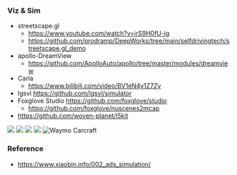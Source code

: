 <!--
 * @Author: Charmve yidazhang1@gmail.com
 * @Date: 2024-02-02 01:19:39
 * @LastEditors: Charmve yidazhang1@gmail.com
 * @LastEditTime: 2024-02-02 01:19:39
 * @FilePath: /OccNet-Course/viz/README.md
 * @Version: 1.0.1
 * @Blogs: charmve.blog.csdn.net
 * @GitHub: https://github.com/Charmve
 * @Description: 
 * 
 * Copyright (c) 2023 by Charmve, All Rights Reserved. 
 * Licensed under the MIT License.
-->

### Viz & Sim

- streetscape.gl
    - https://www.youtube.com/watch?v=irS9H0fU-ig
    - https://github.com/prodramp/DeepWorks/tree/main/selfdrivingtech/streetscape.gl_demo
- apollo-DreamView
    - https://github.com/ApolloAuto/apollo/tree/master/modules/dreamview
- Carla 
    - https://www.bilibili.com/video/BV1eN4y1Z7Zy
- lgsvl https://github.com/lgsvl/simulator
- Foxglove Studio https://github.com/foxglove/studio
    - https://github.com/foxglove/nuscenes2mcap
- https://github.com/woven-planet/l5kit

<img src="https://www.xiaobin.info/posts/adas/002_ads_simulation/0016.png">
<img src="https://www.xiaobin.info/posts/adas/002_ads_simulation/0015.png">
<img src="https://www.xiaobin.info/posts/adas/002_ads_simulation/0014.jpg">
<img src="https://www.xiaobin.info/posts/adas/002_ads_simulation/0013.jpg">
<img alt="Waymo Carcraft" src="https://www.xiaobin.info/posts/adas/002_ads_simulation/0007.png">
<img src="">
<img src="">


### Reference

- https://www.xiaobin.info/002_ads_simulation/
